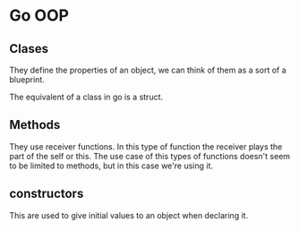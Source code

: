 # Go OOP

## Clases

They define the properties of an object, we can think of them as a sort of a blueprint.

The equivalent of a class in go is a struct.

## Methods

They use receiver functions. In this type of function the receiver plays the part of the self or this. The use case of this types of functions doesn't seem to be limited to methods, but in this case we're using it.

## constructors

This are used to give initial values to an object when declaring it.